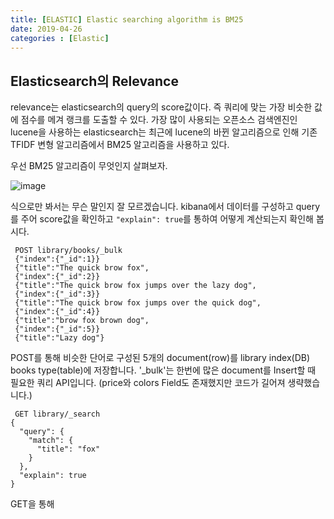 ```yaml
---
title: [ELASTIC] Elastic searching algorithm is BM25
date: 2019-04-26
categories : [Elastic]
---
```


## Elasticsearch의 Relevance

relevance는 elasticsearch의 query의 score값이다. 즉 쿼리에 맞는 가장 비슷한 값에 점수를 메겨 랭크를 도출할 수 있다. 가장 많이 사용되는 오픈소스 검색엔진인 lucene을 사용하는 elasticsearch는 최근에 lucene의 바뀐 알고리즘으로 인해 기존 TFIDF 변형 알고리즘에서 BM25 알고리즘을 사용하고 있다.

우선 BM25 알고리즘이 무엇인지 살펴보자.

![image](https://user-images.githubusercontent.com/48308562/56791747-ce502580-6842-11e9-906c-aac9af9077dc.png)

식으로만 봐서는 무슨 말인지 잘 모르겠습니다. kibana에서 데이터를 구성하고 query를 주어 score값을 확인하고 `"explain": true`를 통하여 어떻게 계산되는지 확인해 봅시다.

```
 POST library/books/_bulk
 {"index":{"_id":1}}
 {"title":"The quick brow fox",
 {"index":{"_id":2}}
 {"title":"The quick brow fox jumps over the lazy dog",
 {"index":{"_id":3}}
 {"title":"The quick brow fox jumps over the quick dog",
 {"index":{"_id":4}}
 {"title":"brow fox brown dog",
 {"index":{"_id":5}}
 {"title":"Lazy dog"}
 ```

 POST를 통해 비슷한 단어로 구성된 5개의 document(row)를 library index(DB) books type(table)에 저장합니다. '_bulk'는 한번에 많은 document를 Insert할 때 필요한 쿼리 API입니다. (price와 colors Field도 존재했지만 코드가 길어져 생략했습니다.)

```
 GET library/_search
{
  "query": {
    "match": {
      "title": "fox"
    }
  },
  "explain": true
}
```

GET을 통해 
